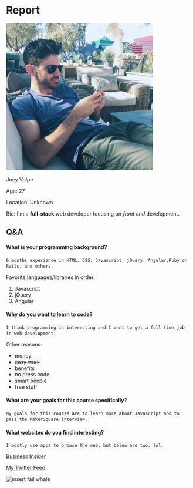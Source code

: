 # Report

![insert fail whale](img/me.jpg)

Joey Volpe

Age: 27

Location: Unknown

Bio: I'm a **full-stack** web developer focusing on *front end* development.



## Q&A
#### What is your programming background?
```
6 months experience in HTML, CSS, Javascript, jQuery, Angular,Ruby on Rails, and others.
```
Favorite languages/libraries in order:
1. Javascript
2. jQuery
3. Angular

#### Why do you want to learn to code?
```
I think programming is interesting and I want to get a full-time job in web development.
```
Other reasons:

* money
* ~~easy work~~
* benefits
* no dress code
* smart people
* free stuff

#### What are your goals for this course specifically?
```
My goals for this course are to learn more about Javascript and to pass the MakerSquare interview.
```
#### What websites do you find interesting?
```
I mostly use apps to browse the web, but below are two, lol.
```
[Business Insider](http://www.businessinsider.com)

[My Twitter Feed](http://www.twitter.com/joey_volpe)

![insert fail whale](http://www.tannerfriedman.com/blog/wp-content/uploads/2015/02/i-dont-know.jpg)
